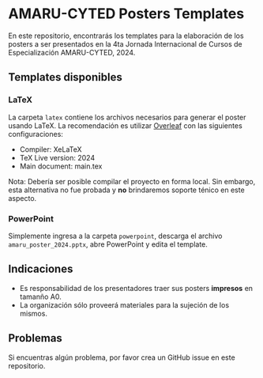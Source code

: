 # AMARU-CYTED Posters Templates

En este repositorio, encontrarás los templates para la elaboración de los posters a ser presentados en la 4ta Jornada Internacional de Cursos de Especialización AMARU-CYTED, 2024.

## Templates disponibles

### LaTeX

La carpeta `latex` contiene los archivos necesarios para generar el poster usando LaTeX. La recomendación es utilizar [Overleaf](https://www.overleaf.com/) con las siguientes configuraciones:

* Compiler: XeLaTeX
* TeX Live version: 2024
* Main document: main.tex

Nota: Debería ser posible compilar el proyecto en forma local. Sin embargo, esta alternativa no fue probada y **no** brindaremos soporte ténico en este aspecto.

### PowerPoint

Simplemente ingresa a la carpeta `powerpoint`, descarga el archivo `amaru_poster_2024.pptx`, abre PowerPoint y edita el template.

## Indicaciones

* Es responsabilidad de los presentadores traer sus posters **impresos** en tamanño A0.
* La organización sólo proveerá materiales para la sujeción de los mismos.

## Problemas

Si encuentras algún problema, por favor crea un GitHub issue en este repositorio. 
